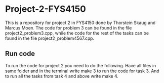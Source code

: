 # Project-2-FYS4150

This is a repository for project 2 in FYS4150 done by Thorstein Skaug and Marcus Moen. The code for problem 3 can be found in the file project2_problem3.cpp, while the code for the rest of the tasks can be found in the file project2_problem4567.cpp.

## Run code
To run the code for project 2 you need to do the following. Have all files in same folder and in the terminal write make 3 to run the code for task 3. And to run all the tasks from task 4 and above write make 4.
